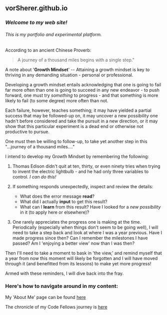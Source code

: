 ## vorSherer.github.io

### **_Welcome to my web site!_**
###### This is my portfolio and experimental platform.

According to an ancient Chinese Proverb:
>A journey of a thousand miles begins with a single step."

A note about '**Growth Mindset**' --
Attaining a growth mindset is key to thriving in any demanding situation - personal or professional.  

Developing a growth mindset entails acknowledging that one is going to fail far more often than one is going to succeed in any new endeavor - to push forward, one must try _something_ to progress - and that something is more likely to fail \(to some degree\) more often than not.  
    
Each failure, however, teaches something; it may have yielded a partial success that may be followed-up on, it may uncover a new possibility one hadn't before considered and take the pursuit in a new direction, or it may show that this particular experiment is a dead end or otherwise not productive to pursue.  
    
One must then be willing to follow-up, to take yet another step in this "...journey of a thousand miles...."


I intend to develop my Growth Mindset by remembering the following:

1. Thomas Edison didn't quit at ten, thirty, or even ninety tries when trying to invent the electric lightbulb - and he had only three variables to control.  _I can do this!_

1. If something responds unexpectedly, inspect and review the details:  
    * What does the error message __read__?
    * What did I actually __input__ to get this result?
    * What can I __learn__ from this result?  Have I looked for a *new possibility* in it \(to apply here or elsewhere\)?

1. One rarely appreciates the progress one is making at the time.  Periodically \(especially when things don't seem to be going well\), I will need to take a step back and look at where I was a year previous.  Have I made progress since then?  Can I remember the milestones I have passed?  Am I 'enjoying a better view' now than I was then?  

Then I'll need to take a moment to bask in 'the view,' and remind myself that a year from now this moment will likely be forgotten and I will have moved through it \(and benefitted from its lessons\) to make yet more progress!  

Armed with these reminders, I will dive back into the fray.


### Here's how to navigate around in my content:

My 'About Me' page can be found [here](aboutMe)

The chronicle of my Code Fellows journey is [here](CFJourney)


